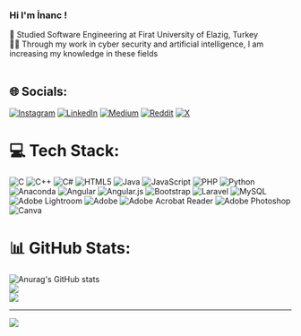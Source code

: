 ### Hi I'm İnanc !

🏫 Studied Software Engineering at Firat University of Elazig, Turkey<br/>
🧑‍💼 Through my work in cyber security and artificial intelligence, I am increasing my knowledge in these fields<br/><br/>

## 🌐 Socials:
[![Instagram](https://img.shields.io/badge/Instagram-%23E4405F.svg?logo=Instagram&logoColor=white)](https://instagram.com/inanccolk_) [![LinkedIn](https://img.shields.io/badge/LinkedIn-%230077B5.svg?logo=linkedin&logoColor=white)](https://linkedin.com/in/colak-inanc12) [![Medium](https://img.shields.io/badge/Medium-12100E?logo=medium&logoColor=white)](https://medium.com/@colak.inanc12) [![Reddit](https://img.shields.io/badge/Reddit-%23FF4500.svg?logo=Reddit&logoColor=white)](https://reddit.com/user/colak_inanc00) [![X](https://img.shields.io/badge/X-black.svg?logo=X&logoColor=white)](https://x.com/colak_inanc0) 

# 💻 Tech Stack:
![C](https://img.shields.io/badge/c-%2300599C.svg?style=for-the-badge&logo=c&logoColor=white) ![C++](https://img.shields.io/badge/c++-%2300599C.svg?style=for-the-badge&logo=c%2B%2B&logoColor=white) ![C#](https://img.shields.io/badge/c%23-%23239120.svg?style=for-the-badge&logo=csharp&logoColor=white) ![HTML5](https://img.shields.io/badge/html5-%23E34F26.svg?style=for-the-badge&logo=html5&logoColor=white) ![Java](https://img.shields.io/badge/java-%23ED8B00.svg?style=for-the-badge&logo=openjdk&logoColor=white) ![JavaScript](https://img.shields.io/badge/javascript-%23323330.svg?style=for-the-badge&logo=javascript&logoColor=%23F7DF1E) ![PHP](https://img.shields.io/badge/php-%23777BB4.svg?style=for-the-badge&logo=php&logoColor=white) ![Python](https://img.shields.io/badge/python-3670A0?style=for-the-badge&logo=python&logoColor=ffdd54) ![Anaconda](https://img.shields.io/badge/Anaconda-%2344A833.svg?style=for-the-badge&logo=anaconda&logoColor=white) ![Angular](https://img.shields.io/badge/angular-%23DD0031.svg?style=for-the-badge&logo=angular&logoColor=white) ![Angular.js](https://img.shields.io/badge/angular.js-%23E23237.svg?style=for-the-badge&logo=angularjs&logoColor=white) ![Bootstrap](https://img.shields.io/badge/bootstrap-%238511FA.svg?style=for-the-badge&logo=bootstrap&logoColor=white) ![Laravel](https://img.shields.io/badge/laravel-%23FF2D20.svg?style=for-the-badge&logo=laravel&logoColor=white) ![MySQL](https://img.shields.io/badge/mysql-4479A1.svg?style=for-the-badge&logo=mysql&logoColor=white) ![Adobe Lightroom](https://img.shields.io/badge/Adobe%20Lightroom-31A8FF.svg?style=for-the-badge&logo=Adobe%20Lightroom&logoColor=white) ![Adobe](https://img.shields.io/badge/adobe-%23FF0000.svg?style=for-the-badge&logo=adobe&logoColor=white) ![Adobe Acrobat Reader](https://img.shields.io/badge/Adobe%20Acrobat%20Reader-EC1C24.svg?style=for-the-badge&logo=Adobe%20Acrobat%20Reader&logoColor=white) ![Adobe Photoshop](https://img.shields.io/badge/adobe%20photoshop-%2331A8FF.svg?style=for-the-badge&logo=adobe%20photoshop&logoColor=white) ![Canva](https://img.shields.io/badge/Canva-%2300C4CC.svg?style=for-the-badge&logo=Canva&logoColor=white)
# 📊 GitHub Stats:
![Anurag's GitHub stats](https://github-readme-stats.vercel.app/api?username=colak-inanc&show_icons=true&theme=radical)<br/>
![](https://github-readme-streak-stats.herokuapp.com/?user=colak-inanc&theme=radical&hide_border=false)<br/>
![](https://github-readme-stats.vercel.app/api/top-langs/?username=colak-inanc&theme=radical&hide_border=false&include_all_commits=false&count_private=false&layout=compact)

---
[![](https://visitcount.itsvg.in/api?id=colak-inanc&icon=0&color=0)](https://visitcount.itsvg.in)

<!-- Proudly created with GPRM ( https://gprm.itsvg.in ) -->
